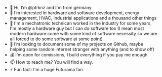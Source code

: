 
- 👋 Hi, I’m @ptrknz and I'm from germany
- 👀 I’m interested in hardware and software development, energy management, HVAC, Industrial applications and a thousand other things
- 🌱 I'm a mechatronic technican worked in the industry for some years, I'm mostly a hardware guy but I can do software too (I mean most modern hardware come with some kind of software necessity so we are all forced to do some software at some point)
- 💞️ I’m looking to document some of my projects on Github, maybe helping some random internet stranger with anything (and to show off)
- 💰 I'm open for comissions, I build everything if you pay me enough
- 📫 How to reach me? You will find a way. 
- ⚡ Fun fact: I'm a huge Futurama fan.

<!---
ptrknz/ptrknz is a ✨ special ✨ repository because its `README.md` (this file) appears on your GitHub profile.
You can click the Preview link to take a look at your changes.
--->
